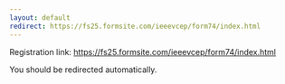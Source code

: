```yaml
---
layout: default
redirect: https://fs25.formsite.com/ieeevcep/form74/index.html
---
```


Registration link: https://fs25.formsite.com/ieeevcep/form74/index.html

You should be redirected automatically.

